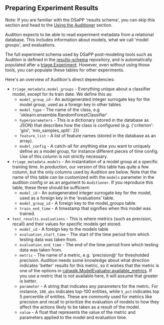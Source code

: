 ## Preparing Experiment Results

Note: If you are familiar with the DSaPP 'results schema', you can skip this section and head to the [Using the Auditioner](#using) section.

Audition expects to be able to read experiment metadata from a relational database. This includes information about models, what we call 'model groups', and evaluations. 

The full experiment schema used by DSaPP post-modeling tools such as Audition is defined in the [results-schema](https://github.com/dssg/triage/tree/master/src/triage/component/results_schema) repository, and is automatically populated after a [triage.Experiment](github.com/dssg/triage). However, even without using those tools, you can populate these tables for other experiments. 

Here's an overview of Audition's direct dependencies:

* `triage_metadata.model_groups` - Everything unique about a classifier model, except for its train date. We define this as:
	* `model_group_id` - An autogenerated integer surrogate key for the model group, used as a foreign key in other tables
	* `model_type` - The name of the class, e.g 'sklearn.ensemble.RandomForestClassifier'
	* `hyperparameters` - This is a dictionary (stored in the database as JSON) that describes how the class is configured (e.g. {'criterion': 'gini', 'min_samples_split': 2})
	* `feature_list` - A list of feature names (stored in the database as an array).
	* `model_config` - A catch-all for anything else you want to uniquely define as a model group, for instance different pieces of time config. Use of this column is not strictly necessary.
* `triage_metadata.models` - An instantiation of a model group at a specific training time. In production, our version of this table has quite a few column, but the only columns used by Audition are below. Note that the name of this table can be customized with the `models` parameter in the audition config or as an argument to `Auditioner`. If you reproduce this table, these three should be sufficient:
	* `model_id` - An autogenerated integer surrogate key for the model, used as a foreign key in the 'evaluations' table.
	* `model_group_id` - A foreign key to the model_groups table.
	* `train_end_time` - A timestamp that signifies when this model was trained.
* `test_results.evaluations` - This is where metrics (such as precision, recall) and their values for specific models get stored.
	* `model_id` - A foreign key to the models table
	* `evaluation_start_time` - The start of the time period from which testing data was taken from.
	* `evaluation_end_time` - The end of the time period from which testing data was taken from.
	* `metric` - The name of a metric, e.g. 'precision@' for thresholded precision. Audition needs some knowledge about what direction indicates 'better' results for this metric, so it wishes that the metric is one of the options in [catwalk.ModelEvaluator.available_metrics](github.com/dssg/catwalk/blob/master/catwalk/evaluation.py#L43). If you use a metric that is not available here, it will assume that greater is better.
	* `parameter` - A string that indicates any parameters for the metric. For instance, `100_abs` indicates top-100 entities, while `5_pct` indicates top 5 percentile of entities. These are commonly used for metrics like precision and recall to prioritize the evaluation of models to how they affect the actions likely to be taken as a result of the model.
	* `value` - A float that represents the value of the metric and parameters applied to the model and evaluation time.

